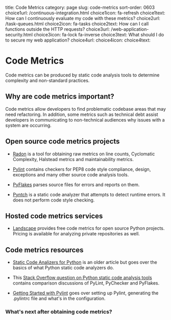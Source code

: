 title: Code Metrics
category: page
slug: code-metrics
sort-order: 0603
choice1url: /continuous-integration.html
choice1icon: fa-refresh
choice1text: How can I continuously evaluate my code with these metrics?
choice2url: /task-queues.html
choice2icon: fa-tasks
choice2text: How can I call functions outside the HTTP requests?
choice3url: /web-application-security.html
choice3icon: fa-lock fa-inverse
choice3text: What should I do to secure my web application?
choice4url:
choice4icon:
choice4text:


# Code Metrics
Code metrics can be produced by static code analysis tools to determine 
complexity and non-standard practices.


## Why are code metrics important?
Code metrics allow developers to find problematic codebase areas that may
need refactoring. In addition, some metrics such as technical debt assist 
developers in communicating to non-technical audiences why issues with a
system are occurring.


## Open source code metrics projects
* [Radon](http://radon.readthedocs.org/en/latest/index.html) is a tool for
  obtaining raw metrics on line counts, Cyclomatic Complexity, Halstead
  metrics and maintainability metrics.

* [Pylint](http://www.pylint.org/) contains checkers for PEP8 code 
  style compliance, design, exceptions and many other source code analysis
  tools.

* [PyFlakes](https://pypi.python.org/pypi/pyflakes) parses source files for
  errors and reports on them.

* [Pyntch](http://www.unixuser.org/~euske/python/pyntch/index.html) is a
  static code analyzer that attempts to detect runtime errors. It does not
  perform code style checking.


## Hosted code metrics services
* [Landscape](https://landscape.io/) provides free code metrics for open 
  source Python projects. Pricing is available for analyzing private 
  repositories as well.


## Code metrics resources
* [Static Code Analizers for Python](http://doughellmann.com/2008/03/01/static-code-analizers-for-python.html)
  is an older article but goes over the basics of what Python static code
  analyzers do.

* This [Stack Overflow question on Python static code analysis tools](http://stackoverflow.com/questions/1428872/pylint-pychecker-or-pyflakes)
  contains comparison discussions of PyLint, PyChecker and PyFlakes.

* [Getting Started with Pylint](http://jbisbee.blogspot.ca/2014/04/getting-started-with-pylint.html)
  goes over setting up Pylint, generating the .pylintrc file and what's
  in the configuration.


### What's next after obtaining code metrics?
